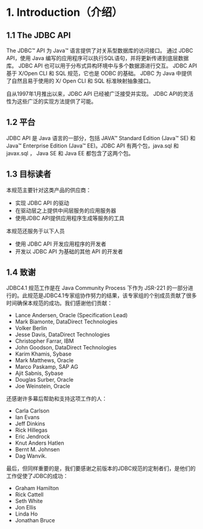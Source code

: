 # 1. Introduction（介绍）


## 1.1 The JDBC API

The JDBC™ API 为 Java™ 语言提供了对关系型数据库的访问接口。 通过 JDBC API，使用 Java 编写的应用程序可以执行SQL语句，并将更新传递到底层数据库。 JDBC API 也可以用于分布式异构环境中与多个数据源进行交互。 JDBC API基于 X/Open CLI 和 SQL 规范，它也是 ODBC 的基础。 JDBC 为 Java 中提供了自然且易于使用的 X/ Open CLI 和 SQL 标准映射抽象接口。

自从1997年1月推出以来，JDBC API 已经被广泛接受并实现。 JDBC API的灵活性为这些广泛的实现方法提供了可能。


## 1.2 平台

JDBC API 是 Java 语言的一部分，包括 JAVA™ Standard Edition (Java™ SE) 和 Java™ Enterprise Edition (Java™ EE)。JDBC API 有两个包，java.sql 和 javax.sql ， Java SE 和 Java EE 都包含了这两个包。


## 1.3 目标读者

本规范主要针对这类产品的供应商：

- 实现 JDBC API 的驱动
- 在驱动层之上提供中间层服务的应用服务器
- 使用JDBC API提供应用程序生成等服务的工具

本规范还服务于以下人员

- 使用 JDBC API 开发应用程序的开发者
- 开发以 JDBC API 为基础的其他 API 的开发者


## 1.4 致谢

JDBC4.1 规范工作是在 Java Community Process 下作为 JSR-221 的一部分进行的。此规范是JDBC4.1专家组协作努力的结果，该专家组的个别成员贡献了很多时间确保本规范的成功。我们感谢他们贡献：

- Lance Andersen, Oracle (Specification Lead)
- Mark Biamonte, DataDirect Technologies
- Volker Berlin
- Jesse Davis, DataDirect Technologies
- Christopher Farrar, IBM
- John Goodson, DataDirect Technologies
- Karim Khamis, Sybase
- Mark Matthews, Oracle
- Marco Paskamp, SAP AG
- Ajit Sabnis, Sybase
- Douglas Surber, Oracle
- Joe Weinstein, Oracle

还感谢许多幕后帮助和支持这项工作的人：

- Carla Carlson
- Ian Evans
- Jeff Dinkins
- Rick Hillegas
- Eric Jendrock
- Knut Anders Hatlen
- Bernt M. Johnsen
- Dag Wanvik.

最后，但同样重要的是，我们要感谢之前版本的JDBC规范的定制者们，是他们的工作促使了JDBC的成功：

- Graham Hamilton
- Rick Cattell
- Seth White
- Jon Ellis
- Linda Ho
- Jonathan Bruce

